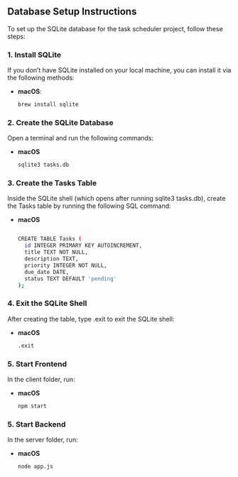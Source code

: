 ## Database Setup Instructions

To set up the SQLite database for the task scheduler project, follow these steps:

### 1. Install SQLite

If you don’t have SQLite installed on your local machine, you can install it via the following methods:

- **macOS**:
  ```bash
  brew install sqlite

### 2. Create the SQLite Database

Open a terminal and run the following commands:
- **macOS**
  ```bash
  sqlite3 tasks.db

### 3. Create the Tasks Table

Inside the SQLite shell (which opens after running sqlite3 tasks.db), create the Tasks table by running the following SQL command:

- **macOS**
  ```bash
  
  CREATE TABLE Tasks (
    id INTEGER PRIMARY KEY AUTOINCREMENT,
    title TEXT NOT NULL,
    description TEXT,
    priority INTEGER NOT NULL,
    due_date DATE,
    status TEXT DEFAULT 'pending'
  );


### 4. Exit the SQLite Shell
After creating the table, type .exit to exit the SQLite shell:

- **macOS**
  ```bash
  .exit

### 5. Start Frontend
In the client folder, run:
- **macOS**
  ```bash
  npm start

### 5. Start Backend
In the server folder, run:
- **macOS**
  ```bash
  node app.js

